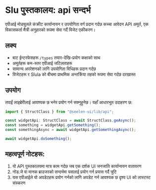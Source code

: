 # **Slu पुस्तकालय: api सन्दर्भ**

एपीआई मोड्युलले कंक्रीट कार्यान्वयन र उपयोगिता वर्ग प्रदान गर्दछ 
कच्चा आवेदन API अमूर्त, एक विकासकर्ता मैत्री अनुहारको रूपमा सेवा गर्दै 
विजेट एकीकरण।

## **लक्य**

* बाट ईन्टरफेसहरू `/types` तयार-देखि-प्रयोग कक्षाको साथ
* अमूर्तहरू कम-स्तर एपीआई जटिलताहरू
* सामान्य अपरेशनको लागि उपयोगिता विधिहरू प्रदान गर्दछ
* विजेटहरू र Slula को बीचमा प्राथमिक अन्तर्क्रिया तहको रूपमा सेवा गर्दछ 
  दरखास्त

## **उपयोग**

तपाईं लाइब्रेरीलाई आवश्यक छ भनेर प्रयोग गर्न सक्नुहुनेछ। यहाँ आधारभूत उदाहरण छ:

```ts
import { StructClass } from "@seelen-ui/lib/api";

const widgetApi: StructClass = await StructClass.geAsync();
const something = widgetApi.getSomething();
const somethingAsync = await widgetApi.getSomethingAsync();

await widgetApi.doSomething();
```

## **महत्वपूर्ण नोटहरू:**

1. यो API पुस्तकालयमा मात्र काम गर्दछ जब एक दर्शक UI जनजाति कार्यान्वयन 
   वातावरण
2. नोड.जे वा मानक ब्राउजरको सन्दर्भमा यसलाई प्रयोग गर्न प्रयास गर्दै 
   त्रुटि
3. यस एपीआईले यो अपडेटहरू प्रयोग गर्नको लागि अपडेट गर्न आवश्यक छ 
   दृश्य UI को लास्टस्ट संस्करण

